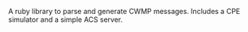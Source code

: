 A ruby library to parse and generate CWMP messages. Includes a CPE simulator and a simple ACS server.




